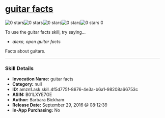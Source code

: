 # [guitar facts](http://alexa.amazon.com/#skills/amzn1.ask.skill.4f5d775f-8976-4e3a-b6a1-98208a66753c)
![0 stars](../../images/ic_star_border_black_18dp_1x.png)![0 stars](../../images/ic_star_border_black_18dp_1x.png)![0 stars](../../images/ic_star_border_black_18dp_1x.png)![0 stars](../../images/ic_star_border_black_18dp_1x.png)![0 stars](../../images/ic_star_border_black_18dp_1x.png) 0

To use the guitar facts skill, try saying...

* *alexa, open guitar facts*

Facts about guitars.

***

### Skill Details

* **Invocation Name:** guitar facts
* **Category:** null
* **ID:** amzn1.ask.skill.4f5d775f-8976-4e3a-b6a1-98208a66753c
* **ASIN:** B01LXYE7GE
* **Author:** Barbara Bickham
* **Release Date:** September 29, 2016 @ 08:12:39
* **In-App Purchasing:** No
